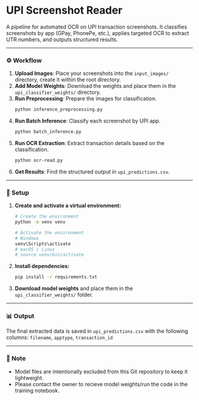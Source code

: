 # UPI Screenshot Reader

A pipeline for automated OCR on UPI transaction screenshots. It classifies screenshots by app (GPay, PhonePe, etc.), applies targeted OCR to extract UTR numbers, and outputs structured results.

-----

### ⚙️ Workflow

1.  **Upload Images**: Place your screenshots into the `input_images/` directory, create it within the root directory.
2.  **Add Model Weights**: Download the weights and place them in the `upi_classifier_weights/` directory.
3.  **Run Preprocessing**: Prepare the images for classification.
    ```bash
    python inference_preprocessing.py
    ```
4.  **Run Batch Inference**: Classify each screenshot by UPI app.
    ```bash
    python batch_inference.py
    ```
5.  **Run OCR Extraction**: Extract transaction details based on the classification.
    ```bash
    python ocr-read.py
    ```
6.  **Get Results**: Find the structured output in `upi_predictions.csv`.

-----

### 🚀 Setup

1.  **Create and activate a virtual environment:**

    ```bash
    # Create the environment
    python -m venv venv

    # Activate the environment
    # Windows
    venv\Scripts\activate
    # macOS / Linux
    # source venv/bin/activate
    ```

2.  **Install dependencies:**

    ```bash
    pip install -r requirements.txt
    ```

3.  **Download model weights** and place them in the `upi_classifier_weights/` folder.

-----

### 📊 Output

The final extracted data is saved in `upi_predictions.csv` with the following columns: `filename`, `apptype`, `transaction_id`

-----

### 📝 Note

  * Model files are intentionally excluded from this Git repository to keep it lightweight.
  * Please contact the owner to recieve model weights/run the code in the training notebook. 
